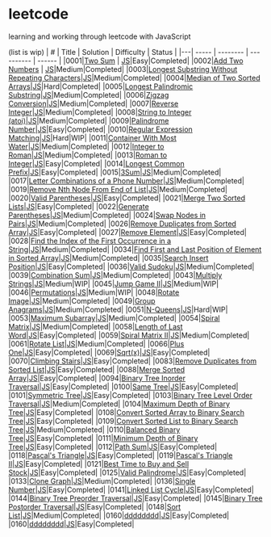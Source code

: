 # leetcode
learning and working through leetcode with JavaScript 

(list is wip)
| # | Title | Solution | Difficulty | Status |
|---| ----- | -------- | ---------- | ------ |
|0001|[Two Sum](https://leetcode.com/problems/two-sum/) | [JS](https://github.com/Remrem1645/leetcode/blob/main/JS/0001.%20Two%20Sum.js)|Easy|Completed|
|0002|[Add Two Numbers](https://leetcode.com/problems/add-two-numbers/) | [JS](https://github.com/Remrem1645/leetcode/blob/main/JS/0002.%20Add%20Two%20Numbers.js)|Medium|Completed|
|0003|[Longest Substring Without Repeating Characters](https://leetcode.com/problems/longest-substring-without-repeating-characters/)|[JS](https://github.com/Remrem1645/leetcode/blob/main/JS/0003.%20Longest%20Substring%20Without%20Repeating%20Characters.js)|Medium|Completed|
|0004|[Median of Two Sorted Arrays](https://leetcode.com/problems/median-of-two-sorted-arrays/)|[JS](https://github.com/Remrem1645/leetcode/blob/main/JS/0004.%20Median%20of%20Two%20Sorted%20Arrays.js)|Hard|Completed|
|0005|[Longest Palindromic Substring](https://leetcode.com/problems/longest-palindromic-substring/)|[JS](https://github.com/Remrem1645/leetcode/blob/main/JS/0005.%20Longest%20Palindromic%20Substring.js)|Medium|Completed|
|0006|[Zigzag Conversion](https://leetcode.com/problems/zigzag-conversion/)|[JS](https://github.com/Remrem1645/leetcode/blob/main/JS/0006.%20Zigzag%20Conversion.js)|Medium|Completed|
|0007|[Reverse Integer](https://leetcode.com/problems/reverse-integer/)|[JS](https://github.com/Remrem1645/leetcode/blob/main/JS/0007.%20Reverse%20Integer.js)|Medium|Completed|
|0008|[String to Integer (atoi)](https://leetcode.com/problems/string-to-integer-atoi/)|[JS](https://github.com/Remrem1645/leetcode/blob/main/JS/0008.%20String%20to%20Integer%20(atoi).js)|Medium|Completed|
|0009|[Palindrome Number](https://leetcode.com/problems/palindrome-number/)|[JS](https://github.com/Remrem1645/leetcode/blob/main/JS/0009.%20Palindrome%20Number.js)|Easy|Completed|
|0010|[Regular Expression Matching](https://leetcode.com/problems/regular-expression-matching/)|[JS](https://github.com/Remrem1645/leetcode/blob/main/JS/0010.%20Regular%20Expression%20Matching.js)|Hard|WIP|
|0011|[Container With Most Water](https://leetcode.com/problems/container-with-most-water/)|[JS](https://github.com/Remrem1645/leetcode/blob/main/JS/0011.%20Container%20With%20Most%20Water.js)|Medium|Completed|
|0012|[Integer to Roman](https://leetcode.com/problems/integer-to-roman/)|[JS](https://github.com/Remrem1645/leetcode/blob/main/JS/0012.%20Integer%20to%20Roman.js)|Medium|Completed|
|0013|[Roman to Integer](https://leetcode.com/problems/roman-to-integer/)|[JS](https://github.com/Remrem1645/leetcode/blob/main/JS/0013.%20Roman%20to%20Integer.js)|Easy|Completed|
|0014|[Longest Common Prefix](https://leetcode.com/problems/longest-common-prefix/)|[JS](https://github.com/Remrem1645/leetcode/blob/main/JS/0014.%20Longest%20Common%20Prefix.js)|Easy|Completed|
|0015|[3Sum](https://leetcode.com/problems/3sum/)|[JS](https://github.com/Remrem1645/leetcode/blob/main/JS/0015.%203Sum.js)|Medium|Completed|
|0017|[Letter Combinations of a Phone Number](https://leetcode.com/problems/letter-combinations-of-a-phone-number/)|[JS](https://github.com/Remrem1645/leetcode/blob/main/JS/0017.%20Letter%20Combinations%20of%20a%20Phone%20Number.js)|Medium|Completed|
|0019|[Remove Nth Node From End of List](https://leetcode.com/problems/remove-nth-node-from-end-of-list/)|[JS](https://github.com/Remrem1645/leetcode/blob/main/JS/0019.%20Remove%20Nth%20Node%20From%20End%20of%20List.js)|Medium|Completed|
|0020|[Valid Parentheses](https://leetcode.com/problems/valid-parentheses/)|[JS](https://github.com/Remrem1645/leetcode/blob/main/JS/0020.%20Valid%20Parentheses.js)|Easy|Completed|
|0021|[Merge Two Sorted Lists](https://leetcode.com/problems/merge-two-sorted-lists/)|[JS](https://github.com/Remrem1645/leetcode/blob/main/JS/0021.%20Merge%20Two%20Sorted%20Lists.js)|Easy|Completed|
|0022|[Generate Parentheses](https://leetcode.com/problems/generate-parentheses/)|[JS](https://github.com/Remrem1645/leetcode/blob/main/JS/0022.%20Generate%20Parentheses.js)|Medium|Completed|
|0024|[Swap Nodes in Pairs](https://leetcode.com/problems/swap-nodes-in-pairs/)|[JS](https://github.com/Remrem1645/leetcode/blob/main/JS/0024.%20Swap%20Nodes%20in%20Pairs.js)|Medium|Completed|
|0026|[Remove Duplicates from Sorted Array](https://leetcode.com/problems/remove-duplicates-from-sorted-array/)|[JS](https://github.com/Remrem1645/leetcode/blob/main/JS/0026.%20Remove%20Duplicates%20from%20Sorted%20Array.js)|Easy|Completed|
|0027|[Remove Element](https://leetcode.com/problems/remove-element/)|[JS](https://github.com/Remrem1645/leetcode/blob/main/JS/0027.%20Remove%20Element.js)|Easy|Completed|
|0028|[Find the Index of the First Occurrence in a String](https://leetcode.com/problems/find-the-index-of-the-first-occurrence-in-a-string/)|[JS](https://github.com/Remrem1645/leetcode/blob/main/JS/0028.%20Implement%20strStr().js)|Medium|Completed|
|0034|[Find First and Last Position of Element in Sorted Array](https://leetcode.com/problems/find-first-and-last-position-of-element-in-sorted-array/)|[JS](https://github.com/Remrem1645/leetcode/blob/main/JS/0034.%20Find%20First%20and%20Last%20Position%20of%20Element%20in%20Sorted%20Array.js)|Medium|Completed|
|0035|[Search Insert Position](https://leetcode.com/problems/search-insert-position/)|[JS](https://github.com/Remrem1645/leetcode/blob/main/JS/0035.%20Search%20Insert%20Position.js)|Easy|Completed|
|0036|[Valid Sudoku](https://leetcode.com/problems/valid-sudoku/)|[JS](https://github.com/Remrem1645/leetcode/blob/main/JS/0036.%20Valid%20Sudoku.js)|Medium|Completed|
|0039|[Combination Sum](https://leetcode.com/problems/combination-sum/)|[JS](https://github.com/Remrem1645/leetcode/blob/main/JS/0039.%20Combination%20Sum.js)|Medium|Completed|
|0043|[Multiply Strings](https://leetcode.com/problems/multiply-strings/)|[JS](https://github.com/Remrem1645/leetcode/blob/main/JS/0043.%20Multiply%20Strings.js)|Medium|WIP|
|0045|[Jump Game II](https://leetcode.com/problems/jump-game-ii/)|[JS](https://github.com/Remrem1645/leetcode/blob/main/JS/0045.%20Jump%20Game%20II.js)|Medium|WIP|
|0046|[Permutations](https://leetcode.com/problems/permutations/)|[JS](https://github.com/Remrem1645/leetcode/blob/main/JS/0046.%20Permutations.js)|Medium|WIP|
|0048|[Rotate Image](https://leetcode.com/problems/rotate-image/)|[JS](https://github.com/Remrem1645/leetcode/blob/main/JS/0048.%20Rotate%20Image.js)|Medium|Completed|
|0049|[Group Anagrams](https://leetcode.com/problems/group-anagrams/)|[JS](https://github.com/Remrem1645/leetcode/blob/main/JS/0049.%20Group%20Anagrams.js)|Medium|Completed|
|0051|[N-Queens](https://leetcode.com/problems/n-queens/)|[JS](https://github.com/Remrem1645/leetcode/blob/main/JS/0051.%20N-Queens.js)|Hard|WIP|
|0053|[Maximum Subarray](https://leetcode.com/problems/maximum-subarray/)|[JS](https://github.com/Remrem1645/leetcode/blob/main/JS/0053.%20Maximum%20Subarray.js)|Medium|Completed|
|0054|[Spiral Matrix](https://leetcode.com/problems/spiral-matrix/)|[JS](https://github.com/Remrem1645/leetcode/blob/main/JS/0054.%20Spiral%20Matrix.js)|Medium|Completed|
|0058|[Length of Last Word](https://leetcode.com/problems/length-of-last-word/)|[JS](https://github.com/Remrem1645/leetcode/blob/main/JS/0058.%20Length%20of%20Last%20Word.js)|Easy|Completed|
|0059|[Spiral Matrix II](https://leetcode.com/problems/spiral-matrix-ii/)|[JS](https://github.com/Remrem1645/leetcode/blob/main/JS/0059.%20Spiral%20Matrix%20II.js)|Medium|Completed|
|0061|[Rotate List](https://leetcode.com/problems/rotate-list/)|[JS](https://github.com/Remrem1645/leetcode/blob/main/JS/0061.%20Rotate%20List.js)|Medium|Completed|
|0066|[Plus One](https://leetcode.com/problems/plus-one/)|[JS](https://github.com/Remrem1645/leetcode/blob/main/JS/0066.%20Plus%20One.js)|Easy|Completed|
|0069|[Sqrt(x)](https://leetcode.com/problems/sqrtx/)|[JS](https://github.com/Remrem1645/leetcode/blob/main/JS/0069.%20Sqrt(x).js)|Easy|Completed|
|0070|[Climbing Stairs](https://leetcode.com/problems/climbing-stairs/)|[JS](https://github.com/Remrem1645/leetcode/blob/main/JS/0070.%20Climbing%20Stairs.js)|Easy|Completed|
|0083|[Remove Duplicates from Sorted List](https://leetcode.com/problems/remove-duplicates-from-sorted-list/)|[JS](https://github.com/Remrem1645/leetcode/blob/main/JS/0083.%20Remove%20Duplicates%20from%20Sorted%20List.js)|Easy|Completed|
|0088|[Merge Sorted Array](https://leetcode.com/problems/merge-sorted-array/)|[JS](https://github.com/Remrem1645/leetcode/blob/main/JS/0088.%20Merge%20Sorted%20Array.js)|Easy|Completed|
|0094|[Binary Tree Inorder Traversal](https://leetcode.com/problems/binary-tree-inorder-traversal/)|[JS](https://github.com/Remrem1645/leetcode/blob/main/JS/0094.%20Binary%20Tree%20Inorder%20Traversal.js)|Easy|Completed|
|0100|[Same Tree](https://leetcode.com/problems/same-tree/)|[JS](https://github.com/Remrem1645/leetcode/blob/main/JS/0100.%20Same%20Tree.js)|Easy|Completed|
|0101|[Symmetric Tree](https://leetcode.com/problems/symmetric-tree/)|[JS](https://github.com/Remrem1645/leetcode/blob/main/JS/0101.%20Symmetric%20Tree.js)|Easy|Completed|
|0103|[Binary Tree Level Order Traversal](https://leetcode.com/problems/binary-tree-level-order-traversal/)|[JS](https://github.com/Remrem1645/leetcode/blob/main/JS/0102.%20Binary%20Tree%20Level%20Order%20Traversal.js)|Medium|Completed|
|0104|[Maximum Depth of Binary Tree](https://leetcode.com/problems/maximum-depth-of-binary-tree/)|[JS](https://github.com/Remrem1645/leetcode/blob/main/JS/0104.%20Maximum%20Depth%20of%20Binary%20Tree.js)|Easy|Completed|
|0108|[Convert Sorted Array to Binary Search Tree](https://leetcode.com/problems/convert-sorted-array-to-binary-search-tree/)|[JS](https://github.com/Remrem1645/leetcode/blob/main/JS/0108.%20Convert%20Sorted%20Array%20to%20Binary%20Search%20Tree.js)|Easy|Completed|
|0109|[Convert Sorted List to Binary Search Tree](https://leetcode.com/problems/convert-sorted-list-to-binary-search-tree/)|[JS](https://github.com/Remrem1645/leetcode/blob/main/JS/0109.%20Convert%20Sorted%20List%20to%20Binary%20Search%20Tree.js)|Medium|Completed|
|0110|[Balanced Binary Tree](https://leetcode.com/problems/balanced-binary-tree/)|[JS](https://github.com/Remrem1645/leetcode/blob/main/JS/0110.%20Balanced%20Binary%20Tree.js)|Easy|Completed|
|0111|[Minimum Depth of Binary Tree](https://leetcode.com/problems/minimum-depth-of-binary-tree/)|[JS](https://github.com/Remrem1645/leetcode/blob/main/JS/0111.%20Minimum%20Depth%20of%20Binary%20Tree.js)|Easy|Completed|
|0112|[Path Sum](https://leetcode.com/problems/path-sum/)|[JS](https://github.com/Remrem1645/leetcode/blob/main/JS/0112.%20Path%20Sum.js)|Easy|Completed|
|0118|[Pascal's Triangle](https://leetcode.com/problems/pascals-triangle/)|[JS](https://github.com/Remrem1645/leetcode/blob/main/JS/0118.%20Pascal's%20Triangle.js)|Easy|Completed|
|0119|[Pascal's Triangle II](https://leetcode.com/problems/pascals-triangle-ii/)|[JS](https://github.com/Remrem1645/leetcode/blob/main/JS/0119.%20Pascal's%20Triangle%20II.js)|Easy|Completed|
|0121|[Best Time to Buy and Sell Stock](https://leetcode.com/problems/best-time-to-buy-and-sell-stock/)|[JS](https://github.com/Remrem1645/leetcode/blob/main/JS/0121.%20Best%20Time%20to%20Buy%20and%20Sell%20Stock.js)|Easy|Completed|
|0125|[Valid Palindrome](https://leetcode.com/problems/valid-palindrome/)|[JS](https://github.com/Remrem1645/leetcode/blob/main/JS/0125.%20Valid%20Palindrome.js)|Easy|Completed|
|0133|[Clone Graph](https://leetcode.com/problems/clone-graph/)|[JS](https://github.com/Remrem1645/leetcode/blob/main/JS/0133.%20Clone%20Graph.js)|Medium|Completed|
|0136|[Single Number](https://leetcode.com/problems/single-number/)|[JS](https://github.com/Remrem1645/leetcode/blob/main/JS/0136.%20Single%20Number.js)|Easy|Completed|
|0141|[Linked List Cycle](https://leetcode.com/problems/linked-list-cycle/)|[JS](https://github.com/Remrem1645/leetcode/blob/main/JS/0141.%20Linked%20List%20Cycle.js)|Easy|Completed|
|0144|[Binary Tree Preorder Traversal](https://leetcode.com/problems/binary-tree-preorder-traversal/)|[JS](https://github.com/Remrem1645/leetcode/blob/main/JS/0144.%20Binary%20Tree%20Preorder%20Traversal.js)|Easy|Completed|
|0145|[Binary Tree Postorder Traversal](https://leetcode.com/problems/binary-tree-postorder-traversal/)|[JS](https://github.com/Remrem1645/leetcode/blob/main/JS/0145.%20Binary%20Tree%20Postorder%20Traversal.js)|Easy|Completed|
|0148|[Sort List](https://leetcode.com/problems/sort-list/)|[JS](https://github.com/Remrem1645/leetcode/blob/main/JS/0148.%20Sort%20List.js)|Medium|Completed|
|0160|[dddddddd](ddddddddddd)|[JS](ddddddddddddd)|Easy|Completed|
|0160|[dddddddd](ddddddddddd)|[JS](ddddddddddddd)|Easy|Completed|














